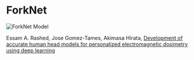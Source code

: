 # ForkNet
![ForkNet Model](https://ars.els-cdn.com/content/image/1-s2.0-S1053811919307232-gr2_lrg.jpg)

Essam A. Rashed, Jose Gomez-Tames, Akimasa Hirata,
[Development of accurate human head models for personalized electromagnetic dosimetry using deep learning](https://doi.org/10.1016/j.neuroimage.2019.116132)
